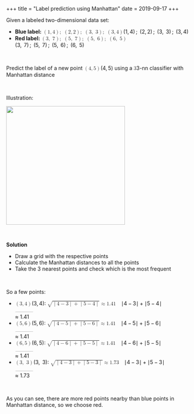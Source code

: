 +++
title = "Label prediction using Manhattan"
date = 2019-09-17
+++
<p>Given a labeled two-dimensional data set:</p><ul><li><strong>Blue label:</strong> <span class="ql-formula" data-value="\left(1,4\right);\ \left(2,2\right);\ \left(3,\ 3\right);\ \left(3,4\right)">﻿<span contenteditable="false"><span class="katex"><span class="katex-mathml"><math><semantics><mrow><mrow><mo fence="true">(</mo><mn>1</mn><mo separator="true">,</mo><mn>4</mn><mo fence="true">)</mo></mrow><mo separator="true">;</mo><mtext>&nbsp;</mtext><mrow><mo fence="true">(</mo><mn>2</mn><mo separator="true">,</mo><mn>2</mn><mo fence="true">)</mo></mrow><mo separator="true">;</mo><mtext>&nbsp;</mtext><mrow><mo fence="true">(</mo><mn>3</mn><mo separator="true">,</mo><mtext>&nbsp;</mtext><mn>3</mn><mo fence="true">)</mo></mrow><mo separator="true">;</mo><mtext>&nbsp;</mtext><mrow><mo fence="true">(</mo><mn>3</mn><mo separator="true">,</mo><mn>4</mn><mo fence="true">)</mo></mrow></mrow><annotation encoding="application/x-tex">\left(1,4\right);\ \left(2,2\right);\ \left(3,\ 3\right);\ \left(3,4\right)</annotation></semantics></math></span><span class="katex-html" aria-hidden="true"><span class="base"><span class="strut" style="height: 1em; vertical-align: -0.25em;"></span><span class="minner"><span class="mopen delimcenter" style="top: 0em;">(</span><span class="mord">1</span><span class="mpunct">,</span><span class="mspace" style="margin-right: 0.16666666666666666em;"></span><span class="mord">4</span><span class="mclose delimcenter" style="top: 0em;">)</span></span><span class="mspace" style="margin-right: 0.16666666666666666em;"></span><span class="mpunct">;</span><span class="mspace" style="margin-right: 0.16666666666666666em;"></span><span class="mspace">&nbsp;</span><span class="minner"><span class="mopen delimcenter" style="top: 0em;">(</span><span class="mord">2</span><span class="mpunct">,</span><span class="mspace" style="margin-right: 0.16666666666666666em;"></span><span class="mord">2</span><span class="mclose delimcenter" style="top: 0em;">)</span></span><span class="mspace" style="margin-right: 0.16666666666666666em;"></span><span class="mpunct">;</span><span class="mspace" style="margin-right: 0.16666666666666666em;"></span><span class="mspace">&nbsp;</span><span class="minner"><span class="mopen delimcenter" style="top: 0em;">(</span><span class="mord">3</span><span class="mpunct">,</span><span class="mspace" style="margin-right: 0.16666666666666666em;"></span><span class="mspace">&nbsp;</span><span class="mord">3</span><span class="mclose delimcenter" style="top: 0em;">)</span></span><span class="mspace" style="margin-right: 0.16666666666666666em;"></span><span class="mpunct">;</span><span class="mspace" style="margin-right: 0.16666666666666666em;"></span><span class="mspace">&nbsp;</span><span class="minner"><span class="mopen delimcenter" style="top: 0em;">(</span><span class="mord">3</span><span class="mpunct">,</span><span class="mspace" style="margin-right: 0.16666666666666666em;"></span><span class="mord">4</span><span class="mclose delimcenter" style="top: 0em;">)</span></span></span></span></span></span>﻿</span> </li><li><strong>Red label: </strong><span class="ql-formula" data-value="\left(3,\ 7\right);\ \left(5,\ 7\right);\ \left(5,\ 6\right);\ \left(6,\ 5\right)">﻿<span contenteditable="false"><span class="katex"><span class="katex-mathml"><math><semantics><mrow><mrow><mo fence="true">(</mo><mn>3</mn><mo separator="true">,</mo><mtext>&nbsp;</mtext><mn>7</mn><mo fence="true">)</mo></mrow><mo separator="true">;</mo><mtext>&nbsp;</mtext><mrow><mo fence="true">(</mo><mn>5</mn><mo separator="true">,</mo><mtext>&nbsp;</mtext><mn>7</mn><mo fence="true">)</mo></mrow><mo separator="true">;</mo><mtext>&nbsp;</mtext><mrow><mo fence="true">(</mo><mn>5</mn><mo separator="true">,</mo><mtext>&nbsp;</mtext><mn>6</mn><mo fence="true">)</mo></mrow><mo separator="true">;</mo><mtext>&nbsp;</mtext><mrow><mo fence="true">(</mo><mn>6</mn><mo separator="true">,</mo><mtext>&nbsp;</mtext><mn>5</mn><mo fence="true">)</mo></mrow></mrow><annotation encoding="application/x-tex">\left(3,\ 7\right);\ \left(5,\ 7\right);\ \left(5,\ 6\right);\ \left(6,\ 5\right)</annotation></semantics></math></span><span class="katex-html" aria-hidden="true"><span class="base"><span class="strut" style="height: 1em; vertical-align: -0.25em;"></span><span class="minner"><span class="mopen delimcenter" style="top: 0em;">(</span><span class="mord">3</span><span class="mpunct">,</span><span class="mspace" style="margin-right: 0.16666666666666666em;"></span><span class="mspace">&nbsp;</span><span class="mord">7</span><span class="mclose delimcenter" style="top: 0em;">)</span></span><span class="mspace" style="margin-right: 0.16666666666666666em;"></span><span class="mpunct">;</span><span class="mspace" style="margin-right: 0.16666666666666666em;"></span><span class="mspace">&nbsp;</span><span class="minner"><span class="mopen delimcenter" style="top: 0em;">(</span><span class="mord">5</span><span class="mpunct">,</span><span class="mspace" style="margin-right: 0.16666666666666666em;"></span><span class="mspace">&nbsp;</span><span class="mord">7</span><span class="mclose delimcenter" style="top: 0em;">)</span></span><span class="mspace" style="margin-right: 0.16666666666666666em;"></span><span class="mpunct">;</span><span class="mspace" style="margin-right: 0.16666666666666666em;"></span><span class="mspace">&nbsp;</span><span class="minner"><span class="mopen delimcenter" style="top: 0em;">(</span><span class="mord">5</span><span class="mpunct">,</span><span class="mspace" style="margin-right: 0.16666666666666666em;"></span><span class="mspace">&nbsp;</span><span class="mord">6</span><span class="mclose delimcenter" style="top: 0em;">)</span></span><span class="mspace" style="margin-right: 0.16666666666666666em;"></span><span class="mpunct">;</span><span class="mspace" style="margin-right: 0.16666666666666666em;"></span><span class="mspace">&nbsp;</span><span class="minner"><span class="mopen delimcenter" style="top: 0em;">(</span><span class="mord">6</span><span class="mpunct">,</span><span class="mspace" style="margin-right: 0.16666666666666666em;"></span><span class="mspace">&nbsp;</span><span class="mord">5</span><span class="mclose delimcenter" style="top: 0em;">)</span></span></span></span></span></span>﻿</span> </li></ul><p><br></p><p>Predict the label of a new point <span class="ql-formula" data-value="\left(4,5\right)">﻿<span contenteditable="false"><span class="katex"><span class="katex-mathml"><math><semantics><mrow><mo fence="true">(</mo><mn>4</mn><mo separator="true">,</mo><mn>5</mn><mo fence="true">)</mo></mrow><annotation encoding="application/x-tex">\left(4,5\right)</annotation></semantics></math></span><span class="katex-html" aria-hidden="true"><span class="base"><span class="strut" style="height: 1em; vertical-align: -0.25em;"></span><span class="minner"><span class="mopen delimcenter" style="top: 0em;">(</span><span class="mord">4</span><span class="mpunct">,</span><span class="mspace" style="margin-right: 0.16666666666666666em;"></span><span class="mord">5</span><span class="mclose delimcenter" style="top: 0em;">)</span></span></span></span></span></span>﻿</span> using a <span class="ql-formula" data-value="3">﻿<span contenteditable="false"><span class="katex"><span class="katex-mathml"><math><semantics><mrow><mn>3</mn></mrow><annotation encoding="application/x-tex">3</annotation></semantics></math></span><span class="katex-html" aria-hidden="true"><span class="base"><span class="strut" style="height: 0.64444em; vertical-align: 0em;"></span><span class="mord">3</span></span></span></span></span>﻿</span>-nn classifier with Manhattan distance</p><p><br></p><p>Illustration:</p><p><img src="https://i.imgur.com/AD5YB3j.png" width="319"></p><p><br></p><p><strong>Solution</strong></p><ul><li>Draw a grid with the respective points</li><li>Calculate the Manhattan distances to all the points</li><li>Take the 3 nearest points and check which is the most frequent</li></ul><p><br></p><p>So a few points:</p><ul><li><span class="ql-formula" data-value="\left(3,4\right)">﻿<span contenteditable="false"><span class="katex"><span class="katex-mathml"><math><semantics><mrow><mo fence="true">(</mo><mn>3</mn><mo separator="true">,</mo><mn>4</mn><mo fence="true">)</mo></mrow><annotation encoding="application/x-tex">\left(3,4\right)</annotation></semantics></math></span><span class="katex-html" aria-hidden="true"><span class="base"><span class="strut" style="height: 1em; vertical-align: -0.25em;"></span><span class="minner"><span class="mopen delimcenter" style="top: 0em;">(</span><span class="mord">3</span><span class="mpunct">,</span><span class="mspace" style="margin-right: 0.16666666666666666em;"></span><span class="mord">4</span><span class="mclose delimcenter" style="top: 0em;">)</span></span></span></span></span></span>﻿</span>: <span class="ql-formula" data-value="\sqrt{\left|4-3\right|+\left|5-4\right|}\approx1.41">﻿<span contenteditable="false"><span class="katex"><span class="katex-mathml"><math><semantics><mrow><msqrt><mrow><mrow><mo fence="true">∣</mo><mn>4</mn><mo>−</mo><mn>3</mn><mo fence="true">∣</mo></mrow><mo>+</mo><mrow><mo fence="true">∣</mo><mn>5</mn><mo>−</mo><mn>4</mn><mo fence="true">∣</mo></mrow></mrow></msqrt><mo>≈</mo><mn>1.41</mn></mrow><annotation encoding="application/x-tex">\sqrt{\left|4-3\right|+\left|5-4\right|}\approx1.41</annotation></semantics></math></span><span class="katex-html" aria-hidden="true"><span class="base"><span class="strut" style="height: 1.24em; vertical-align: -0.30499999999999994em;"></span><span class="mord sqrt"><span class="vlist-t vlist-t2"><span class="vlist-r"><span class="vlist" style="height: 0.935em;"><span class="svg-align" style="top: -3.2em;"><span class="pstrut" style="height: 3.2em;"></span><span class="mord" style="padding-left: 1em;"><span class="minner"><span class="mopen delimcenter" style="top: 0em;">∣</span><span class="mord">4</span><span class="mspace" style="margin-right: 0.2222222222222222em;"></span><span class="mbin">−</span><span class="mspace" style="margin-right: 0.2222222222222222em;"></span><span class="mord">3</span><span class="mclose delimcenter" style="top: 0em;">∣</span></span><span class="mspace" style="margin-right: 0.2222222222222222em;"></span><span class="mbin">+</span><span class="mspace" style="margin-right: 0.2222222222222222em;"></span><span class="minner"><span class="mopen delimcenter" style="top: 0em;">∣</span><span class="mord">5</span><span class="mspace" style="margin-right: 0.2222222222222222em;"></span><span class="mbin">−</span><span class="mspace" style="margin-right: 0.2222222222222222em;"></span><span class="mord">4</span><span class="mclose delimcenter" style="top: 0em;">∣</span></span></span></span><span class="" style="top: -2.8950000000000005em;"><span class="pstrut" style="height: 3.2em;"></span><span class="hide-tail" style="min-width: 1.02em; height: 1.28em;"><svg width="400em" height="1.28em" viewBox="0 0 400000 1296" preserveAspectRatio="xMinYMin slice"><path d="M263,681c0.7,0,18,39.7,52,119c34,79.3,68.167,
158.7,102.5,238c34.3,79.3,51.8,119.3,52.5,120c340,-704.7,510.7,-1060.3,512,-1067
c4.7,-7.3,11,-11,19,-11H40000v40H1012.3s-271.3,567,-271.3,567c-38.7,80.7,-84,
175,-136,283c-52,108,-89.167,185.3,-111.5,232c-22.3,46.7,-33.8,70.3,-34.5,71
c-4.7,4.7,-12.3,7,-23,7s-12,-1,-12,-1s-109,-253,-109,-253c-72.7,-168,-109.3,
-252,-110,-252c-10.7,8,-22,16.7,-34,26c-22,17.3,-33.3,26,-34,26s-26,-26,-26,-26
s76,-59,76,-59s76,-60,76,-60z M1001 80H40000v40H1012z"></path></svg></span></span></span><span class="vlist-s">​</span></span><span class="vlist-r"><span class="vlist" style="height: 0.30499999999999994em;"><span class=""></span></span></span></span></span><span class="mspace" style="margin-right: 0.2777777777777778em;"></span><span class="mrel">≈</span><span class="mspace" style="margin-right: 0.2777777777777778em;"></span></span><span class="base"><span class="strut" style="height: 0.64444em; vertical-align: 0em;"></span><span class="mord">1</span><span class="mord">.</span><span class="mord">4</span><span class="mord">1</span></span></span></span></span>﻿</span> </li><li><span class="ql-formula" data-value="\left(5,6\right)">﻿<span contenteditable="false"><span class="katex"><span class="katex-mathml"><math><semantics><mrow><mo fence="true">(</mo><mn>5</mn><mo separator="true">,</mo><mn>6</mn><mo fence="true">)</mo></mrow><annotation encoding="application/x-tex">\left(5,6\right)</annotation></semantics></math></span><span class="katex-html" aria-hidden="true"><span class="base"><span class="strut" style="height: 1em; vertical-align: -0.25em;"></span><span class="minner"><span class="mopen delimcenter" style="top: 0em;">(</span><span class="mord">5</span><span class="mpunct">,</span><span class="mspace" style="margin-right: 0.16666666666666666em;"></span><span class="mord">6</span><span class="mclose delimcenter" style="top: 0em;">)</span></span></span></span></span></span>﻿</span>: <span class="ql-formula" data-value="\sqrt{\left|4-5\right|+\left|5-6\right|}\approx1.41">﻿<span contenteditable="false"><span class="katex"><span class="katex-mathml"><math><semantics><mrow><msqrt><mrow><mrow><mo fence="true">∣</mo><mn>4</mn><mo>−</mo><mn>5</mn><mo fence="true">∣</mo></mrow><mo>+</mo><mrow><mo fence="true">∣</mo><mn>5</mn><mo>−</mo><mn>6</mn><mo fence="true">∣</mo></mrow></mrow></msqrt><mo>≈</mo><mn>1.41</mn></mrow><annotation encoding="application/x-tex">\sqrt{\left|4-5\right|+\left|5-6\right|}\approx1.41</annotation></semantics></math></span><span class="katex-html" aria-hidden="true"><span class="base"><span class="strut" style="height: 1.24em; vertical-align: -0.30499999999999994em;"></span><span class="mord sqrt"><span class="vlist-t vlist-t2"><span class="vlist-r"><span class="vlist" style="height: 0.935em;"><span class="svg-align" style="top: -3.2em;"><span class="pstrut" style="height: 3.2em;"></span><span class="mord" style="padding-left: 1em;"><span class="minner"><span class="mopen delimcenter" style="top: 0em;">∣</span><span class="mord">4</span><span class="mspace" style="margin-right: 0.2222222222222222em;"></span><span class="mbin">−</span><span class="mspace" style="margin-right: 0.2222222222222222em;"></span><span class="mord">5</span><span class="mclose delimcenter" style="top: 0em;">∣</span></span><span class="mspace" style="margin-right: 0.2222222222222222em;"></span><span class="mbin">+</span><span class="mspace" style="margin-right: 0.2222222222222222em;"></span><span class="minner"><span class="mopen delimcenter" style="top: 0em;">∣</span><span class="mord">5</span><span class="mspace" style="margin-right: 0.2222222222222222em;"></span><span class="mbin">−</span><span class="mspace" style="margin-right: 0.2222222222222222em;"></span><span class="mord">6</span><span class="mclose delimcenter" style="top: 0em;">∣</span></span></span></span><span class="" style="top: -2.8950000000000005em;"><span class="pstrut" style="height: 3.2em;"></span><span class="hide-tail" style="min-width: 1.02em; height: 1.28em;"><svg width="400em" height="1.28em" viewBox="0 0 400000 1296" preserveAspectRatio="xMinYMin slice"><path d="M263,681c0.7,0,18,39.7,52,119c34,79.3,68.167,
158.7,102.5,238c34.3,79.3,51.8,119.3,52.5,120c340,-704.7,510.7,-1060.3,512,-1067
c4.7,-7.3,11,-11,19,-11H40000v40H1012.3s-271.3,567,-271.3,567c-38.7,80.7,-84,
175,-136,283c-52,108,-89.167,185.3,-111.5,232c-22.3,46.7,-33.8,70.3,-34.5,71
c-4.7,4.7,-12.3,7,-23,7s-12,-1,-12,-1s-109,-253,-109,-253c-72.7,-168,-109.3,
-252,-110,-252c-10.7,8,-22,16.7,-34,26c-22,17.3,-33.3,26,-34,26s-26,-26,-26,-26
s76,-59,76,-59s76,-60,76,-60z M1001 80H40000v40H1012z"></path></svg></span></span></span><span class="vlist-s">​</span></span><span class="vlist-r"><span class="vlist" style="height: 0.30499999999999994em;"><span class=""></span></span></span></span></span><span class="mspace" style="margin-right: 0.2777777777777778em;"></span><span class="mrel">≈</span><span class="mspace" style="margin-right: 0.2777777777777778em;"></span></span><span class="base"><span class="strut" style="height: 0.64444em; vertical-align: 0em;"></span><span class="mord">1</span><span class="mord">.</span><span class="mord">4</span><span class="mord">1</span></span></span></span></span>﻿</span> </li><li><span class="ql-formula" data-value="\left(6,5\right)">﻿<span contenteditable="false"><span class="katex"><span class="katex-mathml"><math><semantics><mrow><mo fence="true">(</mo><mn>6</mn><mo separator="true">,</mo><mn>5</mn><mo fence="true">)</mo></mrow><annotation encoding="application/x-tex">\left(6,5\right)</annotation></semantics></math></span><span class="katex-html" aria-hidden="true"><span class="base"><span class="strut" style="height: 1em; vertical-align: -0.25em;"></span><span class="minner"><span class="mopen delimcenter" style="top: 0em;">(</span><span class="mord">6</span><span class="mpunct">,</span><span class="mspace" style="margin-right: 0.16666666666666666em;"></span><span class="mord">5</span><span class="mclose delimcenter" style="top: 0em;">)</span></span></span></span></span></span>﻿</span>: <span class="ql-formula" data-value="\sqrt{\left|4-6\right|+\left|5-5\right|}\approx1.41">﻿<span contenteditable="false"><span class="katex"><span class="katex-mathml"><math><semantics><mrow><msqrt><mrow><mrow><mo fence="true">∣</mo><mn>4</mn><mo>−</mo><mn>6</mn><mo fence="true">∣</mo></mrow><mo>+</mo><mrow><mo fence="true">∣</mo><mn>5</mn><mo>−</mo><mn>5</mn><mo fence="true">∣</mo></mrow></mrow></msqrt><mo>≈</mo><mn>1.41</mn></mrow><annotation encoding="application/x-tex">\sqrt{\left|4-6\right|+\left|5-5\right|}\approx1.41</annotation></semantics></math></span><span class="katex-html" aria-hidden="true"><span class="base"><span class="strut" style="height: 1.24em; vertical-align: -0.30499999999999994em;"></span><span class="mord sqrt"><span class="vlist-t vlist-t2"><span class="vlist-r"><span class="vlist" style="height: 0.935em;"><span class="svg-align" style="top: -3.2em;"><span class="pstrut" style="height: 3.2em;"></span><span class="mord" style="padding-left: 1em;"><span class="minner"><span class="mopen delimcenter" style="top: 0em;">∣</span><span class="mord">4</span><span class="mspace" style="margin-right: 0.2222222222222222em;"></span><span class="mbin">−</span><span class="mspace" style="margin-right: 0.2222222222222222em;"></span><span class="mord">6</span><span class="mclose delimcenter" style="top: 0em;">∣</span></span><span class="mspace" style="margin-right: 0.2222222222222222em;"></span><span class="mbin">+</span><span class="mspace" style="margin-right: 0.2222222222222222em;"></span><span class="minner"><span class="mopen delimcenter" style="top: 0em;">∣</span><span class="mord">5</span><span class="mspace" style="margin-right: 0.2222222222222222em;"></span><span class="mbin">−</span><span class="mspace" style="margin-right: 0.2222222222222222em;"></span><span class="mord">5</span><span class="mclose delimcenter" style="top: 0em;">∣</span></span></span></span><span class="" style="top: -2.8950000000000005em;"><span class="pstrut" style="height: 3.2em;"></span><span class="hide-tail" style="min-width: 1.02em; height: 1.28em;"><svg width="400em" height="1.28em" viewBox="0 0 400000 1296" preserveAspectRatio="xMinYMin slice"><path d="M263,681c0.7,0,18,39.7,52,119c34,79.3,68.167,
158.7,102.5,238c34.3,79.3,51.8,119.3,52.5,120c340,-704.7,510.7,-1060.3,512,-1067
c4.7,-7.3,11,-11,19,-11H40000v40H1012.3s-271.3,567,-271.3,567c-38.7,80.7,-84,
175,-136,283c-52,108,-89.167,185.3,-111.5,232c-22.3,46.7,-33.8,70.3,-34.5,71
c-4.7,4.7,-12.3,7,-23,7s-12,-1,-12,-1s-109,-253,-109,-253c-72.7,-168,-109.3,
-252,-110,-252c-10.7,8,-22,16.7,-34,26c-22,17.3,-33.3,26,-34,26s-26,-26,-26,-26
s76,-59,76,-59s76,-60,76,-60z M1001 80H40000v40H1012z"></path></svg></span></span></span><span class="vlist-s">​</span></span><span class="vlist-r"><span class="vlist" style="height: 0.30499999999999994em;"><span class=""></span></span></span></span></span><span class="mspace" style="margin-right: 0.2777777777777778em;"></span><span class="mrel">≈</span><span class="mspace" style="margin-right: 0.2777777777777778em;"></span></span><span class="base"><span class="strut" style="height: 0.64444em; vertical-align: 0em;"></span><span class="mord">1</span><span class="mord">.</span><span class="mord">4</span><span class="mord">1</span></span></span></span></span>﻿</span> </li><li><span class="ql-formula" data-value="\left(3,\ 3\right)">﻿<span contenteditable="false"><span class="katex"><span class="katex-mathml"><math><semantics><mrow><mo fence="true">(</mo><mn>3</mn><mo separator="true">,</mo><mtext>&nbsp;</mtext><mn>3</mn><mo fence="true">)</mo></mrow><annotation encoding="application/x-tex">\left(3,\ 3\right)</annotation></semantics></math></span><span class="katex-html" aria-hidden="true"><span class="base"><span class="strut" style="height: 1em; vertical-align: -0.25em;"></span><span class="minner"><span class="mopen delimcenter" style="top: 0em;">(</span><span class="mord">3</span><span class="mpunct">,</span><span class="mspace" style="margin-right: 0.16666666666666666em;"></span><span class="mspace">&nbsp;</span><span class="mord">3</span><span class="mclose delimcenter" style="top: 0em;">)</span></span></span></span></span></span>﻿</span>: <span class="ql-formula" data-value="\sqrt{\left|4-3\right|+\left|5-3\right|}\approx1.73">﻿<span contenteditable="false"><span class="katex"><span class="katex-mathml"><math><semantics><mrow><msqrt><mrow><mrow><mo fence="true">∣</mo><mn>4</mn><mo>−</mo><mn>3</mn><mo fence="true">∣</mo></mrow><mo>+</mo><mrow><mo fence="true">∣</mo><mn>5</mn><mo>−</mo><mn>3</mn><mo fence="true">∣</mo></mrow></mrow></msqrt><mo>≈</mo><mn>1.73</mn></mrow><annotation encoding="application/x-tex">\sqrt{\left|4-3\right|+\left|5-3\right|}\approx1.73</annotation></semantics></math></span><span class="katex-html" aria-hidden="true"><span class="base"><span class="strut" style="height: 1.24em; vertical-align: -0.30499999999999994em;"></span><span class="mord sqrt"><span class="vlist-t vlist-t2"><span class="vlist-r"><span class="vlist" style="height: 0.935em;"><span class="svg-align" style="top: -3.2em;"><span class="pstrut" style="height: 3.2em;"></span><span class="mord" style="padding-left: 1em;"><span class="minner"><span class="mopen delimcenter" style="top: 0em;">∣</span><span class="mord">4</span><span class="mspace" style="margin-right: 0.2222222222222222em;"></span><span class="mbin">−</span><span class="mspace" style="margin-right: 0.2222222222222222em;"></span><span class="mord">3</span><span class="mclose delimcenter" style="top: 0em;">∣</span></span><span class="mspace" style="margin-right: 0.2222222222222222em;"></span><span class="mbin">+</span><span class="mspace" style="margin-right: 0.2222222222222222em;"></span><span class="minner"><span class="mopen delimcenter" style="top: 0em;">∣</span><span class="mord">5</span><span class="mspace" style="margin-right: 0.2222222222222222em;"></span><span class="mbin">−</span><span class="mspace" style="margin-right: 0.2222222222222222em;"></span><span class="mord">3</span><span class="mclose delimcenter" style="top: 0em;">∣</span></span></span></span><span class="" style="top: -2.8950000000000005em;"><span class="pstrut" style="height: 3.2em;"></span><span class="hide-tail" style="min-width: 1.02em; height: 1.28em;"><svg width="400em" height="1.28em" viewBox="0 0 400000 1296" preserveAspectRatio="xMinYMin slice"><path d="M263,681c0.7,0,18,39.7,52,119c34,79.3,68.167,
158.7,102.5,238c34.3,79.3,51.8,119.3,52.5,120c340,-704.7,510.7,-1060.3,512,-1067
c4.7,-7.3,11,-11,19,-11H40000v40H1012.3s-271.3,567,-271.3,567c-38.7,80.7,-84,
175,-136,283c-52,108,-89.167,185.3,-111.5,232c-22.3,46.7,-33.8,70.3,-34.5,71
c-4.7,4.7,-12.3,7,-23,7s-12,-1,-12,-1s-109,-253,-109,-253c-72.7,-168,-109.3,
-252,-110,-252c-10.7,8,-22,16.7,-34,26c-22,17.3,-33.3,26,-34,26s-26,-26,-26,-26
s76,-59,76,-59s76,-60,76,-60z M1001 80H40000v40H1012z"></path></svg></span></span></span><span class="vlist-s">​</span></span><span class="vlist-r"><span class="vlist" style="height: 0.30499999999999994em;"><span class=""></span></span></span></span></span><span class="mspace" style="margin-right: 0.2777777777777778em;"></span><span class="mrel">≈</span><span class="mspace" style="margin-right: 0.2777777777777778em;"></span></span><span class="base"><span class="strut" style="height: 0.64444em; vertical-align: 0em;"></span><span class="mord">1</span><span class="mord">.</span><span class="mord">7</span><span class="mord">3</span></span></span></span></span>﻿</span> </li></ul><p><br></p><p>As you can see, there are more red points nearby than blue points in Manhattan distance, so we choose red.</p>